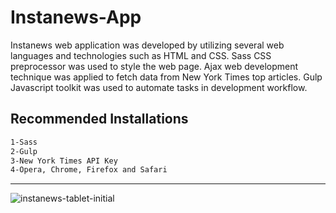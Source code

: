 # Instanews-App

Instanews web application was developed by utilizing several web languages and technologies such as HTML and CSS.
Sass CSS preprocessor was used to style the web page. Ajax web development technique was applied to 
fetch data from New York Times top articles. Gulp Javascript toolkit was used to automate tasks in development 
workflow.

## Recommended Installations

```bash
1-Sass
2-Gulp
3-New York Times API Key
4-Opera, Chrome, Firefox and Safari
```
----
![instanews-tablet-initial](https://user-images.githubusercontent.com/23155719/28349069-73c61b56-6bf5-11e7-9897-2270ae39cc9b.png)


